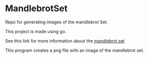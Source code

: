 # MandlebrotSet
Repo for generating images of the mandlebrot Set.

This project is made using go.

See this link for more information about the [mandlebrot set](https://en.wikipedia.org/wiki/Mandelbrot_set)

This program creates a png file with an image of the mandlebrot set.
